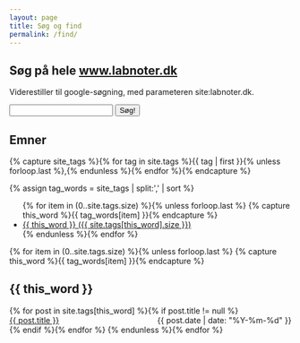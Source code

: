 ```yaml
---
layout: page
title: Søg og find
permalink: /find/
---
```


## Søg på hele www.labnoter.dk

Viderestiller til google-søgning, med parameteren site:labnoter.dk.

<input type="text" name="find_text" id='find_text' onkeydown="if (event.keyCode == 13) document.getElementById('search_button').click();">
<button type="button" id="search_button"
onclick="location.href='http://www.google.com/search?q=site:labnoter.dk+' + document.getElementById('find_text').value;"
>
Søg!
</button>

## Emner

<!-- Al den følgende kode er fra: http://pavdmyt.com/how-to-implement-tags-at-jekyll-website/ -->
<!-- Get the tag name for every tag on the site and set them
to the `site_tags` variable. -->
{% capture site_tags %}{% for tag in site.tags %}{{ tag | first }}{% unless forloop.last %},{% endunless %}{% endfor %}{% endcapture %}

<!-- `tag_words` is a sorted array of the tag names. -->
{% assign tag_words = site_tags | split:',' | sort %}

<!-- List of all tags -->
<ul class="tags">
  {% for item in (0..site.tags.size) %}{% unless forloop.last %}
    {% capture this_word %}{{ tag_words[item] }}{% endcapture %}
    <li>
      <a href="#{{ this_word | cgi_escape }}" class="tag">{{ this_word }}
        <span>({{ site.tags[this_word].size }})</span>
      </a>
    </li>
  {% endunless %}{% endfor %}
</ul>

<!-- Posts by Tag -->
<div>
  {% for item in (0..site.tags.size) %}{% unless forloop.last %}
    {% capture this_word %}{{ tag_words[item] }}{% endcapture %}
    <h2 id="{{ this_word | cgi_escape }}">{{ this_word }}</h2>
    {% for post in site.tags[this_word] %}{% if post.title != null %}
      <div>
        <span style="float: left;">
          <a href="{{ post.url }}">{{ post.title }}</a>
        </span>
        <span style="float: right;">
          {{ post.date | date: "%Y-%m-%d" }}
        </span>
      </div>
      <div style="clear: both;"></div>
    {% endif %}{% endfor %}
  {% endunless %}{% endfor %}
</div>
